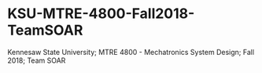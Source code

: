 # KSU-MTRE-4800-Fall2018-TeamSOAR
Kennesaw State University; MTRE 4800 - Mechatronics System Design; Fall 2018; Team SOAR
